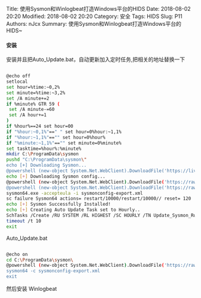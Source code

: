 Title: 使用Sysmon和Winlogbeat打造Windows平台的HIDS
Date: 2018-08-02 20:20
Modified: 2018-08-02 20:20
Category: 安全
Tags: HIDS
Slug: P11 
Authors: nJcx
Summary: 使用Sysmon和Winlogbeat打造Windows平台的HIDS~

#### 安装


安装并且把Auto_Update.bat，自动更新加入定时任务,把相关的地址替换一下

```bash

@echo off
setlocal
set hour=%time:~0,2%
set minute=%time:~3,2%
set /A minute+=2
if %minute% GTR 59 (
 set /A minute-=60
 set /A hour+=1
)
if %hour%==24 set hour=00
if "%hour:~0,1%"==" " set hour=0%hour:~1,1%
if "%hour:~1,1%"=="" set hour=0%hour%
if "%minute:~1,1%"=="" set minute=0%minute%
set tasktime=%hour%:%minute%
mkdir C:\ProgramData\sysmon
pushd "C:\ProgramData\sysmon\"
echo [+] Downloading Sysmon...
@powershell (new-object System.Net.WebClient).DownloadFile('https://live.sysinternals.com/Sysmon64.exe','C:\ProgramData\sysmon\sysmon64.exe')"
echo [+] Downloading Sysmon config...
@powershell (new-object System.Net.WebClient).DownloadFile('https://raw.githubusercontent.com/ion-storm/sysmon-config/develop/sysmonconfig-export.xml','C:\ProgramData\sysmon\sysmonconfig-export.xml')"
@powershell (new-object System.Net.WebClient).DownloadFile('https://raw.githubusercontent.com/ion-storm/sysmon-config/develop/Auto_Update.bat','C:\ProgramData\sysmon\Auto_Update.bat')"
sysmon64.exe -accepteula -i sysmonconfig-export.xml
sc failure Sysmon64 actions= restart/10000/restart/10000// reset= 120
echo [+] Sysmon Successfully Installed!
echo [+] Creating Auto Update Task set to Hourly..
SchTasks /Create /RU SYSTEM /RL HIGHEST /SC HOURLY /TN Update_Sysmon_Rules /TR C:\ProgramData\sysmon\Auto_Update.bat /F /ST %tasktime%
timeout /t 10
exit

```

Auto_Update.bat


```bash

@echo on
cd C:\ProgramData\sysmon\
@powershell (new-object System.Net.WebClient).DownloadFile('https://raw.githubusercontent.com/ion-storm/sysmon-config/develop/sysmonconfig-export.xml','C:\ProgramData\sysmon\sysmonconfig-export.xml')"
sysmon64 -c sysmonconfig-export.xml
exit

```



然后安装 Winlogbeat
